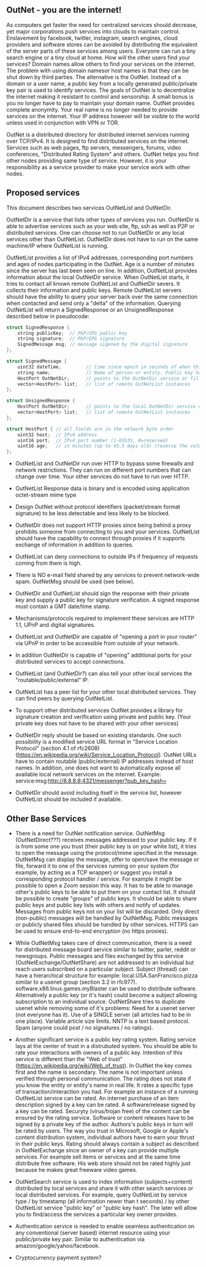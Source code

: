 ##  OutNet - you are the internet!

As computers get faster the need for centralized services should decrease, yet major corporations push services into clouds to maintain control.  Enslavement by facebook, twitter, instagram, search engines, cloud providers and software stores can be avoided by distributing the equivalent of the server parts of these services among users.  Everyone can run a tiny search engine or a tiny cloud at home.  How will the other users find your services?  Domain names allow others to find your services on the internet.  The problem with using domain namesor host names is that they can be shut down by third parties.  The alternative is the OutNet.  Instead of a domain or a user name, a public key from a locally generated public/private key pair is used to identify services.  The goals of OutNet is to decentralize the internet making it resistant to control and sensorship.  A small bonus is you no longer have to pay to maintain your domain name.  OutNet provides complete anonymity.  Your real name is no longer needed to provide services on the internet.  Your IP address however will be visible to the world unless used in conjunction with VPN or TOR.

OutNet is a distributed directory for distributed internet services running over TCP/IPv4.  It is designed to find distributed services on the internet.  Services such as web pages, ftp servers, messengers, forums, video conferences, "Distributed Rating System" and others.  OutNet helps you find other nodes providing same type of service.  However, it is your responsibility as a service provider to make your service work with other nodes.


## Proposed services

This document describes two services OutNetList and OutNetDir.

OutNetDir is a service that lists other types of services you run.  OutNetDir is able to advertise services such as your web site, ftp, ssh as well as P2P or distributed services.  One can choose not to run OutNetDir or any local services other than OutNetList.  OutNetDir does not have to run on the same machine/IP where OutNetList is running.

OutNetList provides a list of IPv4 addresses, corresponding port numbers and ages of nodes participating in the OutNet.  Age is a number of minutes since the server has last been seen on line.  In addition, OutNetList provides information about the local OutNetDir service.  When OutNetList starts, it tries to contact all known remote OutNetList and OutNetDir severs. It collects their information and public keys.  Remote OutNetList servers should have the ability to query your server back over the same connection when contacted and send only a "delta" of the information.  Querying OutNetList will return a SignedResponse or an UnsignedResponse described below in pseudocode:

```cpp
struct SignedResponse {
    string publicKey;  // PGP/GPG public key
    string signature;  // PGP/GPG signature
    SignedMessage msg; // message sigened by the digital signature
};

struct SignedMessage {
    uint32 dateTime;         // time since epoch in seconds of when this message was created
    string name;             // Name of person or entity. Public key hashes can be used instead.  MD5 might work since hashing a key.
    HostPort OutNetDir;      // points to the OutNetDir service or filled with zeros. (port=0 if unused)
    vector<HostPort> list;   // list of remote OutNetList instances
};

struct UnsignedResponse {
    HostPort OutNetDir;      // points to the local OutNetDir service or filled with zeros.
    vector<HostPort> list;   // list of remote OutNetList instances
};

struct HostPort { // all fields are in the network byte order
    uint32 host;  // IPv4 address
    uint16 port;  // IPv4 port number (1-65535, 0=reserved)
    uint16 age;   // in minutes (up to 45.5 days old) (reserve the values over 65,500   ex: 0xFFFE = "coming soon", 0xFFFF = "do not use")
};
```


* OutNetList and OutNetDir run over HTTP to bypass some firewalls and network restrictions.  They can run on different port numbers that can change over time.  Your other services do not have to run over HTTP.
* OutNetList Response data is binary and is encoded using application octet-stream mime type
* Design OutNet without protocol identifiers (packet/stream format signature) to be less detectable and less likely to be blocked.
* OutNetDir does not support HTTP proxies since being behind a proxy prohibits someone from connecting to you and your services.  OutNetList should have the capability to connect through proxies if it supports exchange of information in addition to queries.
* OutNetList can deny connections to outside IPs if frequency of requests coming from them is high.
* There is NO e-mail field shared by any services to prevent network-wide spam. OutNetMsg should be used (see below).
* OutNetDir and OutNetList should sign the response with their private key and supply a public key for signature verification.  A signed response must contain a GMT date/time stamp.


* Mechanisms/protocols required to implement these services are HTTP 1.1, UPnP and digital signatures.
* OutNetList and OutNetDir are capable of "opening a port in your router" via UPnP in order to be accessible from outside of your network.
* In addition OutNetDir is capable of "opening" additional ports for your distributed services to accept connections.
* OutNetList (and OutNetDir?) can also tell your other local services the "routable/public/external" IP.
* OutNetList has a peer list for your other local distributed services.  They can find peers by querying OutNetList.
* To support other distributed services OutNet provides a library for signature creation and verification using private and public key. (Your private key does not have to be shared with your other services)


* OutNetDir reply should be based on existing standards.  One such possibility is a modified service URL format in "Service Location Protocol" (section 4.1 of rfc2608) (https://en.wikipedia.org/wiki/Service_Location_Protocol).  OutNet URLs have to contain routable (public/external) IP addresses instead of host names.  In addition, one does not want to automatically expose all available local network services on the internet.  Example: service:msg:http://8.8.8.8:4321/messenger?pub_key_hash=
* OutNetDir should avoid including itself in the service list, however OutNetList should be included if available.


##  Other Base Services

* There is a need for OutNet notification service.  OutNetMsg (OutNetDirect???) receives messages addressed to your public key.  If it is from some one you trust (their public key is on your white list), it tries to open the message using the protocol/mime specified in the message.  OutNetMsg can display the message, offer to open/save the message or file, forward it to one of the services running on your system (for example, by acting as a TCP wrapper) or suggest you install a corresponding protocol handler / service.  For example it might be possible to open a Zoom session this way.
It has to be able to manage other's public keys to be able to put them on your contact list.  It should be possible to create "groups" of public keys. It should be able to share public keys and public key lists with others and notify of updates.  Messages from public keys not on your list will be discarded.  Only direct (non-public) messages will be handled by OutNetMsg.  Public messages or publicly shared files should be handled by other services.  HTTPS can be used to ensure end-to-end encryption (no https proxies).


* While OutNetMsg takes care of direct communication, there is a need for distributed message board service similar to twitter, parler, reddit or newsgroups.  Public messages and files exchanged by this service (OutNetExchange/OutNetShare) are not addressed to an individual but reach users subscribed on a particular subject.  Subject (thread) can have a hierarchical structure for example: local.USA.SanFrancisco.pizza  similar to a usenet group (section 3.2 in rfc977).  software.x86.linux.games.myBlaster can be used to distribute software.  Alternatively a public key (or it's hash) could become a subject allowing subscription to an individual source.
OutNetShare tries to duplicate usenet while removing some of it's problems:  Need for a usenet server (not everyone has it).  Use of a SINGLE server (all articles had to be in one place).  Variable article size limits.  NNTP is a text based protocol.  Spam (anyone could post / no signatures / no ratings).


* Another significant service is a public key rating system.  Rating service lays at the center of trust in a distrubuted system.  You should be able to rate your interactions with owners of a public key.  Intention of this service is different than the "Web of trust" (https://en.wikipedia.org/wiki/Web_of_trust).  In OutNet the key comes first and the name is secondary.  The name is not important unless verified through personal communication.  The rating does not state if you know the entity or entity's name in real life.  It rates a specific type of transaction/interaction you had.  For example an instance of a running OutNetList service can be rated.  An internet purchase of an item description signed by a key can be rated.  A software/release signed by a key can be rated.  Securyty (virus/trojan free) of the content can be ensured by the rating service.  Software or content releases have to be signed by a private key of the author.  Authors's public keys in turn will be rated by users.  The way you trust in Microsoft, Google or Apple's content distribution system, individual authors have to earn your thrust in their public keys.  Rating should always contain a subject as described in OutNetExchange since an owner of a key can provide multiple services. For example sell items or services and at the same time distribute free software.  His web store should not be rated highly just because he makes great freeware video games.


* OutNetSearch service is used to index information (subjects+content) distributed by local services and share it with other search services or local distributed services.  For example, query OutNetList by service type / by timestamp (all information newer than t seconds) / by other OutNetList service "public key" or "public key hash".  The later will allow you to find/access the services a particular key owner provides.


* Authentication service is needed to enable seamless authentication on any conventional (server based) internet resource using your public/private key pair.  Similar to authentication via amazon/google/yahoo/facebook.


* Cryptocurrency payment system?

